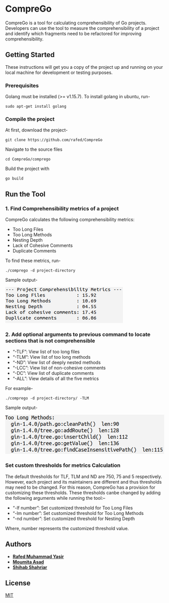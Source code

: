 # CompreGo

CompreGo is a tool for calculating comprehensibility of Go projects. Developers can use the tool to measure the comprehensibility of a project and identify which fragments need to be refactored for improving comprehensibility.


## Getting Started

These instructions will get you a copy of the project up and running on your local machine for development or testing purposes.

### Prerequisites

Golang must be installed (>= v1.15.7). To install golang in ubuntu, run-

```
sudo apt-get install golang
```

### Compile the project

At first, download the project-

```
git clone https://github.com/rafed/CompreGo
```

Navigate to the source files

```
cd CompreGo/comprego
```

Build the project with

```
go build
```

## Run the Tool

### 1. Find Comprehensibility metrics of a project

CompreGo calculates the following comprehensibility metrics:
* Too Long  Files
* Too Long Methods
* Nesting Depth
* Lack of Cohesive Comments
* Duplicate Comments

To find these metrics, run-

```
./comprego -d project-directory
```

Sample output-

![Comprehensibility metrics](img/project-metrics.png)

### 2. Add optional arguments to previous command to locate sections that is not comprehensible

* “-TLF”: View list of too long files
* “-TLM”: View list of too long methods
* “-ND”: View list of deeply nested methods
* “-LCC”: View list of non-cohesive comments
* “-DC”: View list of duplicate comments 
* “-ALL”: View details of all the five metrics

For example-

```
./comprego -d project-directory/ -TLM
```

Sample output-

![long method](img/long-method.png)


### Set custom thresholds for metrics Calculation

The  default  thresholds  for  TLF,  TLM  and  ND  are  750, 75 and 5 respectively. However, each project and its maintainers are different and thus thresholds may need to be changed. For this  reason,  CompreGo  has  a  provision  for  customizing these thresholds.  These thresholds canbe  changed  by  adding  the  following  arguments while running the tool:–

* “-lf number”: Set customized threshold for Too Long Files
* “-lm number”: Set customized  threshold  for Too Long Methods
* “-nd number”: Set customized threshold for Nesting Depth 

Where, number represents the customized threshold value.

## Authors

* [**Rafed Muhammad Yasir**](https://github.com/rafed)
* [**Moumita Asad**](https://github.com/mou23)
* [**Shihab Shahriar**](https://github.com/Shihab-Shahriar)

## License

[MIT](LICENSE.md)
